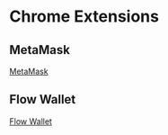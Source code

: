 # Chrome Extensions

## MetaMask

[MetaMask](https://metamask.io/)

## Flow Wallet

[Flow Wallet](https://wallet.flow.com/)
